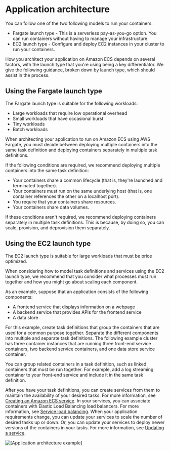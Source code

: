 # Application architecture<a name="application_architecture"></a>

You can follow one of the two following models to run your containers:
+ Fargate launch type \- This is a serverless pay\-as\-you\-go option\. You can run containers without having to manage your infrastructure\.
+ EC2 launch type \- Configure and deploy EC2 instances in your cluster to run your containers\.

How you architect your application on Amazon ECS depends on several factors, with the launch type that you're using being a key differentiator\. We give the following guidance, broken down by launch type, which should assist in the process\.

## Using the Fargate launch type<a name="application_architecture_fargate"></a>

The Fargate launch type is suitable for the following workloads:
+ Large workloads that require low operational overhead 
+ Small workloads that have occasional burst
+ Tiny workloads
+ Batch workloads

When architecting your application to run on Amazon ECS using AWS Fargate, you must decide between deploying multiple containers into the same task definition and deploying containers separately in multiple task definitions\.

If the following conditions are required, we recommend deploying multiple containers into the same task definition:
+ Your containers share a common lifecycle \(that is, they're launched and terminated together\)\.
+ Your containers must run on the same underlying host \(that is, one container references the other on a localhost port\)\.
+ You require that your containers share resources\.
+ Your containers share data volumes\.

If these conditions aren't required, we recommend deploying containers separately in multiple task definitions\. This is because, by doing so, you can scale, provision, and deprovision them separately\.

## Using the EC2 launch type<a name="application_architecture_ec2"></a>

The EC2 launch type is suitable for large workloads that must be price optimized\.

When considering how to model task definitions and services using the EC2 launch type, we recommend that you consider what processes must run together and how you might go about scaling each component\.

As an example, suppose that an application consists of the following components:
+ A frontend service that displays information on a webpage
+ A backend service that provides APIs for the frontend service
+ A data store

For this example, create task definitions that group the containers that are used for a common purpose together\. Separate the different components into multiple and separate task definitions\. The following example cluster has three container instances that are running three front\-end service containers, two backend service containers, and one data store service container\. 

You can group related containers in a task definition, such as linked containers that must be run together\. For example, add a log streaming container to your front\-end service and include it in the same task definition\.

After you have your task definitions, you can create services from them to maintain the availability of your desired tasks\. For more information, see [Creating an Amazon ECS service](create-service.md)\. In your services, you can associate containers with Elastic Load Balancing load balancers\. For more information, see [Service load balancing](service-load-balancing.md)\. When your application requirements change, you can update your services to scale the number of desired tasks up or down\. Or, you can update your services to deploy newer versions of the containers in your tasks\. For more information, see [Updating a service](update-service.md)\.

![\[Application architecture example\]](http://docs.aws.amazon.com/AmazonECS/latest/developerguide/images/application.png)